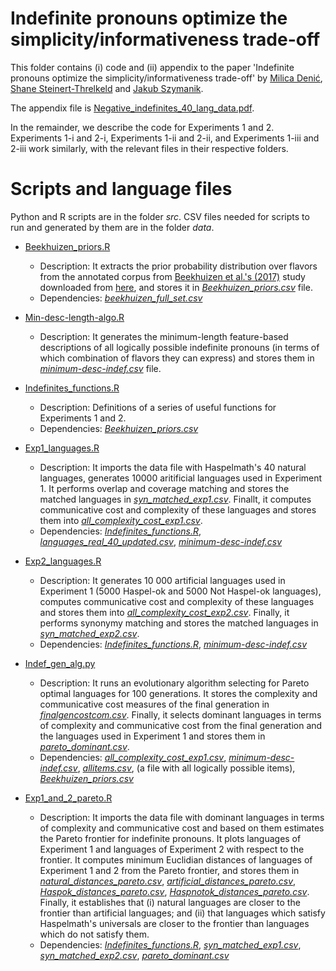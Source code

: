 # Indefinite pronouns optimize the simplicity/informativeness trade-off

This folder contains (i) code and (ii) appendix to the paper 'Indefinite pronouns optimize the simplicity/informativeness trade-off' by [Milica Denić](https://sites.google.com/view/milicadenic/), [Shane Steinert-Threlkeld](https://www.shane.st/) and [Jakub Szymanik](https://jakubszymanik.com/).

The appendix file is [Negative_indefinites_40_lang_data.pdf](https://github.com/milicaden/indefinites-simplicity-informativeness/blob/main/Negative_indefinites_40_lang_data.pdf).

In the remainder, we describe the code for Experiments 1 and 2. Experiments 1-i and 2-i, Experiments 1-ii and 2-ii, and Experiments 1-iii and 2-iii work similarly, with the relevant files in their respective folders.

# Scripts and language files

Python and R scripts are in the folder *src*. CSV files needed for scripts to run and generated by them are in the folder *data*.

- [Beekhuizen_priors.R](https://github.com/milicaden/indefinites-simplicity-informativeness/blob/main/Experiments_1_and_2/src/Beekhuizen_priors.R) 
  - Description: It extracts the prior probability distribution over flavors from the annotated corpus from [Beekhuizen et al.'s (2017)](http://www.cs.toronto.edu/~barend/data/beekhuizen_watson_stevenson_2017.pdf) study downloaded from [here](https://github.com/dnrb/indefinite-pronouns/tree/master/data), and stores it in [*Beekhuizen_priors.csv*](https://github.com/milicaden/indefinites-simplicity-informativeness/blob/main/Experiments_1_and_2/data/Beekhuizen_priors.csv) file.
  - Dependencies: [*beekhuizen_full_set.csv*](https://github.com/milicaden/indefinites-simplicity-informativeness/blob/main/Experiments_1_and_2/data/beekhuizen_full_set.csv)

- [Min-desc-length-algo.R](https://github.com/milicaden/indefinites-simplicity-informativeness/blob/main/Experiments_1_and_2/src/Min-desc-length-algo.R) 
  - Description: It generates the minimum-length feature-based descriptions of all logically possible indefinite pronouns (in terms of which combination of flavors they can express) and stores them in [*minimum-desc-indef.csv*](https://github.com/milicaden/indefinites-simplicity-informativeness/blob/main/Experiments_1_and_2/data/minimum-desc-indef.csv) file.


- [Indefinites_functions.R](https://github.com/milicaden/indefinites-simplicity-informativeness/blob/main/Experiments_1_and_2/src/Indefinites_functions.R) 
  - Description: Definitions of a series of useful functions for Experiments 1 and 2.
  - Dependencies: [*Beekhuizen_priors.csv*](https://github.com/milicaden/indefinites-simplicity-informativeness/blob/main/Experiments_1_and_2/data/Beekhuizen_priors.csv)

- [Exp1_languages.R](https://github.com/milicaden/indefinites-simplicity-informativeness/blob/main/Experiments_1_and_2/src/Exp1_languages.R) 
  - Description: It imports the data file with Haspelmath's 40 natural languages, generates 10000 aritificial languages used in Experiment 1. It performs overlap and coverage matching and stores the matched languages in [*syn_matched_exp1.csv*](https://github.com/milicaden/indefinites-simplicity-informativeness/blob/main/Experiments_1_and_2/data/syn_matched_exp1.csv). Finallt, it computes communicative cost and complexity of these languages and stores them into [*all_complexity_cost_exp1.csv*](https://github.com/milicaden/indefinites-simplicity-informativeness/blob/main/Experiments_1_and_2/data/all_complexity_cost_exp1.csv). 
  - Dependencies: [*Indefinites_functions.R*](https://github.com/milicaden/indefinites-simplicity-informativeness/blob/main/Experiments_1_and_2/src/Indefinites_functions.R), [*languages_real_40_updated.csv*](https://github.com/milicaden/indefinites-simplicity-informativeness/blob/main/Experiments_1_and_2/data/languages_real_40_updated.csv), [*minimum-desc-indef.csv*](https://github.com/milicaden/indefinites-simplicity-informativeness/blob/main/Experiments_1_and_2/data/minimum-desc-indef.csv)

- [Exp2_languages.R](https://github.com/milicaden/indefinites-simplicity-informativeness/blob/main/Experiments_1_and_2/src/Exp2_languages.R) 
  - Description: It generates 10 000 artificial languages used in Experiment 1 (5000 Haspel-ok and 5000 Not Haspel-ok languages), computes communicative cost and complexity of these languages and stores them into [*all_complexity_cost_exp2.csv*](https://github.com/milicaden/indefinites-simplicity-informativeness/blob/main/Experiments_1_and_2/data/all_complexity_cost_exp2.csv). Finally, it performs synonymy matching and stores the matched languages in [*syn_matched_exp2.csv*](https://github.com/milicaden/indefinites-simplicity-informativeness/blob/main/Experiments_1_and_2/data/syn_matched_exp2.csv).
  - Dependencies: [*Indefinites_functions.R*](https://github.com/milicaden/indefinites-simplicity-informativeness/blob/main/Experiments_1_and_2/src/Indefinites_functions.R), [*minimum-desc-indef.csv*](https://github.com/milicaden/indefinites-simplicity-informativeness/blob/main/Experiments_1_and_2/data/minimum-desc-indef.csv)
 
- [Indef_gen_alg.py](https://github.com/milicaden/indefinites-simplicity-informativeness/blob/main/Experiments_1_and_2/src/Indef_gen_alg.py)
  - Description: It runs an evolutionary algorithm selecting for Pareto optimal languages for 100 generations. It stores the complexity and communicative cost measures of the final generation in  [*finalgencostcom.csv*](https://github.com/milicaden/indefinites-simplicity-informativeness/blob/main/Experiments_1_and_2/data/finalgencostcom.csv). Finally, it selects dominant languages in terms of complexity and communicative cost from the final generation and the languages used in Experiment 1 and stores them in [*pareto_dominant.csv*](https://github.com/milicaden/indefinites-simplicity-informativeness/blob/main/Experiments_1_and_2/data/pareto_dominant.csv).
  - Dependencies: [*all_complexity_cost_exp1.csv*](https://github.com/milicaden/indefinites-simplicity-informativeness/blob/main/Experiments_1_and_2/data/all_complexity_cost_exp1.csv), [*minimum-desc-indef.csv*](https://github.com/milicaden/indefinites-simplicity-informativeness/blob/main/Experiments_1_and_2/data/minimum-desc-indef.csv), [*allitems.csv*](https://github.com/milicaden/indefinites-simplicity-informativeness/blob/main/Experiments_1_and_2/data/allitems.csv),  (a file with all logically possible items), [*Beekhuizen_priors.csv*](https://github.com/milicaden/indefinites-simplicity-informativeness/blob/main/Experiments_1_and_2//data/Beekhuizen_priors.csv)

- [Exp1_and_2_pareto.R](https://github.com/milicaden/indefinites-simplicity-informativeness/blob/main/Experiments_1_and_2/src/Exp1_and_2_pareto.R) 
  - Description: It imports the data file with dominant languages in terms of complexity and communicative cost and based on them estimates the Pareto frontier for indefinite pronouns. It plots languages of Experiment 1 and languages of Experiment 2 with respect to the frontier. It computes minimum Euclidian distances of languages of Experiment 1 and 2 from the Pareto frontier, and stores them in [*natural_distances_pareto.csv*](https://github.com/milicaden/indefinites-simplicity-informativeness/blob/main/Experiments_1_and_2/data/natural_distances_pareto.csv), [*artificial_distances_pareto.csv*](https://github.com/milicaden/indefinites-simplicity-informativeness/blob/main/Experiments_1_and_2/data/artificial_distances_pareto.csv), [*Haspok_distances_pareto.csv*](https://github.com/milicaden/indefinites-simplicity-informativeness/blob/main/Experiments_1_and_2/data/Haspok_distances_pareto.csv), [*Haspnotok_distances_pareto.csv*](https://github.com/milicaden/indefinites-simplicity-informativeness/blob/main/Experiments_1_and_2/data/Haspnotok_distances_pareto.csv). Finally, it establishes that (i) natural languages are closer to the frontier than artificial languages; and (ii) that languages which satisfy Haspelmath's universals are closer to the frontier than languages which do not satisfy them.
  - Dependencies: [*Indefinites_functions.R*](https://github.com/milicaden/indefinites-simplicity-informativeness/blob/main/Experiments_1_and_2/src/Indefinites_functions.R), [*syn_matched_exp1.csv*](https://github.com/milicaden/indefinites-simplicity-informativeness/blob/main/Experiments_1_and_2/data/syn_matched_exp1.csv), [*syn_matched_exp2.csv*](https://github.com/milicaden/indefinites-simplicity-informativeness/blob/main/Experiments_1_and_2/data/syn_matched_exp2.csv), [*pareto_dominant.csv*](https://github.com/milicaden/indefinites-simplicity-informativeness/blob/main/Experiments_1_and_2/data/pareto_dominant.csv)
